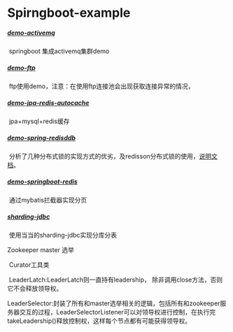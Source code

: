 # Spirngboot-example

##### [demo-activemq](https://github.com/Taxz/Spirngboot-example/tree/master/demo-activemq)

​	springboot 集成activemq集群demo

##### [demo-ftp](https://github.com/Taxz/Spirngboot-example/tree/master/demo-ftp)

​	ftp使用demo，注意：在使用ftp连接池会出现获取连接异常的情况，

##### [demo-jpa-redis-autocache](https://github.com/Taxz/Spirngboot-example/tree/master/demo-jpa-redis-autocache) 

​	jpa+mysql+redis缓存

##### [demo-spring-redisddb](https://github.com/Taxz/Spirngboot-example/tree/master/demo-spring-redisddb) 

​	分析了几种分布式锁的实现方式的优劣，及redisson分布式锁的使用，[说明文档](https://github.com/Taxz/Spirngboot-example/blob/master/demo-spring-redisddb/READE.md)。

##### [demo-springboot-redis](https://github.com/Taxz/Spirngboot-example/tree/master/demo-springboot-redis) 

​	通过mybatis拦截器实现分页

##### [sharding-jdbc](https://github.com/Taxz/Spirngboot-example/tree/master/sharding-jdbc) 

​	使用当当的sharding-jdbc实现分库分表

Zookeeper master 选举

​	Curator工具类

​	LeaderLatch:LeaderLatch则一直持有leadership， 除非调用close方法，否则它不会释放领导权。 

​	LeaderSelector:封装了所有和master选举相关的逻辑，包括所有和zookeeper服务器交互的过程，LeaderSelectorListener可以对领导权进行控制，在执行完takeLeadership()释放控制权，这样每个节点都有可能获得领导权。 